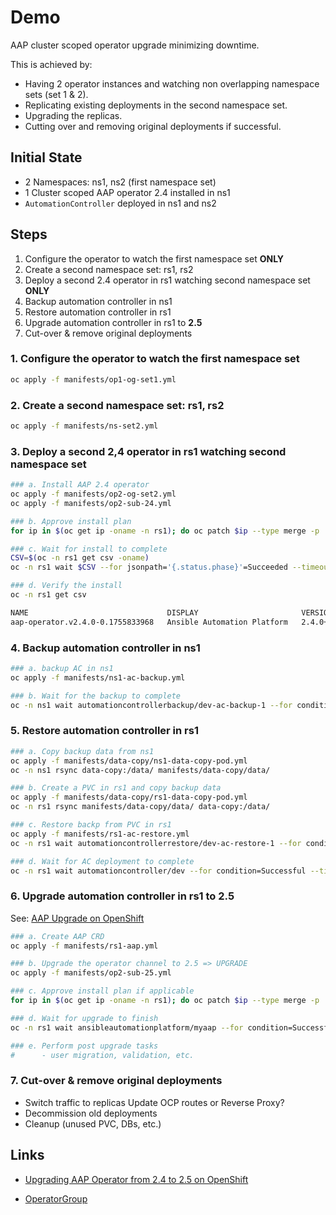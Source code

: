 # Demo

AAP cluster scoped operator upgrade minimizing downtime.

This is achieved by:
- Having 2 operator instances and watching non overlapping namespace sets (set 1 & 2).
- Replicating existing deployments in the second namespace set.
- Upgrading the replicas.
- Cutting over and removing original deployments if successful.


## Initial State

- 2 Namespaces: ns1, ns2 (first namespace set)
- 1 Cluster scoped AAP operator 2.4 installed in ns1
- `AutomationController` deployed in ns1 and ns2


## Steps

1. Configure the operator to watch the first namespace set **ONLY**
2. Create a second namespace set: rs1, rs2
3. Deploy a second 2.4 operator in rs1 watching second namespace set **ONLY**
4. Backup automation controller in ns1
5. Restore automation controller in rs1
6. Upgrade automation controller in rs1 to **2.5**
7. Cut-over & remove original deployments


### 1. Configure the operator to watch the first namespace set

```sh
oc apply -f manifests/op1-og-set1.yml
```

### 2. Create a second namespace set: rs1, rs2

```sh
oc apply -f manifests/ns-set2.yml
```

### 3. Deploy a second 2,4 operator in rs1 watching second namespace set

```sh
### a. Install AAP 2.4 operator
oc apply -f manifests/op2-og-set2.yml
oc apply -f manifests/op2-sub-24.yml

### b. Approve install plan
for ip in $(oc get ip -oname -n rs1); do oc patch $ip --type merge -p '{"spec":{"approved":true}}' -n rs1; done

### c. Wait for install to complete
CSV=$(oc -n rs1 get csv -oname)
oc -n rs1 wait $CSV --for jsonpath='{.status.phase}'=Succeeded --timeout 5m

### d. Verify the install
oc -n rs1 get csv

NAME                               DISPLAY                       VERSION              REPLACES                           PHASE
aap-operator.v2.4.0-0.1755833968   Ansible Automation Platform   2.4.0+0.1755833968   aap-operator.v2.4.0-0.1753232791   Succeeded
```

### 4. Backup automation controller in ns1

```sh
### a. backup AC in ns1
oc apply -f manifests/ns1-ac-backup.yml

### b. Wait for the backup to complete
oc -n ns1 wait automationcontrollerbackup/dev-ac-backup-1 --for condition=Successful --timeout 5m
```

### 5. Restore automation controller in rs1

```sh
### a. Copy backup data from ns1
oc apply -f manifests/data-copy/ns1-data-copy-pod.yml
oc -n ns1 rsync data-copy:/data/ manifests/data-copy/data/

### b. Create a PVC in rs1 and copy backup data
oc apply -f manifests/data-copy/rs1-data-copy-pod.yml
oc -n rs1 rsync manifests/data-copy/data/ data-copy:/data/

### c. Restore backp from PVC in rs1
oc apply -f manifests/rs1-ac-restore.yml
oc -n rs1 wait automationcontrollerrestore/dev-ac-restore-1 --for condition=Successful --timeout 20m

### d. Wait for AC deployment to complete
oc -n rs1 wait automationcontroller/dev --for condition=Successful --timeout 10m
```

### 6. Upgrade automation controller in rs1 to 2.5

See: [AAP Upgrade on OpenShift](https://docs.redhat.com/en/documentation/red_hat_ansible_automation_platform/2.5/html-single/installing_on_openshift_container_platform/index#operator-upgrade_licensing-gw)

```sh
### a. Create AAP CRD
oc apply -f manifests/rs1-aap.yml

### b. Upgrade the operator channel to 2.5 => UPGRADE
oc apply -f manifests/op2-sub-25.yml

### c. Approve install plan if applicable
for ip in $(oc get ip -oname -n rs1); do oc patch $ip --type merge -p '{"spec":{"approved":true}}' -n rs1; done

### d. Wait for upgrade to finish
oc -n rs1 wait ansibleautomationplatform/myaap --for condition=Successful --timeout 20m

### e. Perform post upgrade tasks
#      - user migration, validation, etc.
```

### 7. Cut-over & remove original deployments

- Switch traffic to replicas
    Update OCP routes or Reverse Proxy?
- Decommission old deployments
- Cleanup (unused PVC, DBs, etc.)


## Links

- [Upgrading AAP Operator from 2.4 to 2.5 on OpenShift](https://docs.redhat.com/en/documentation/red_hat_ansible_automation_platform/2.5/html-single/installing_on_openshift_container_platform/index#operator-upgrade_licensing-gw)

- [OperatorGroup](https://olm.operatorframework.io/docs/concepts/crds/operatorgroup/)